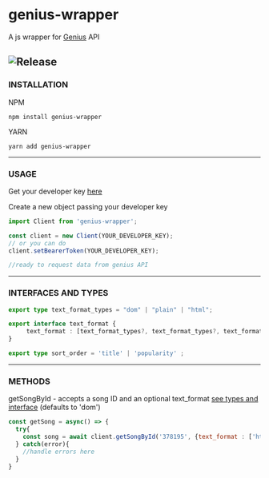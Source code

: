 # genius-wrapper
A js wrapper for [Genius](https://genius.com/) API

![Release](https://badgen.net/github/release/VitorDiass/genius-wrapper/stable)
---
### INSTALLATION

NPM
```
npm install genius-wrapper
```
YARN
```
yarn add genius-wrapper
```
---
### USAGE

Get your developer key [here](https://genius.com/developers)

Create a new object passing your developer key
```js
import Client from 'genius-wrapper';

const client = new Client(YOUR_DEVELOPER_KEY);
// or you can do
client.setBearerToken(YOUR_DEVELOPER_KEY);

//ready to request data from genius API
```
---

### INTERFACES AND TYPES

```ts
export type text_format_types = "dom" | "plain" | "html";

export interface text_format {
     text_format : [text_format_types?, text_format_types?, text_format_types?];
}

export type sort_order = 'title' | 'popularity' ;

```

---
### METHODS

getSongById - accepts a song ID and an optional text_format [see types and interface](#interfaces-and-types) (defaults to 'dom')

```js
const getSong = async() => {
  try{
    const song = await client.getSongById('378195', {text_format : ['html']});
  } catch(error){
    //handle errors here
  }
}
```



